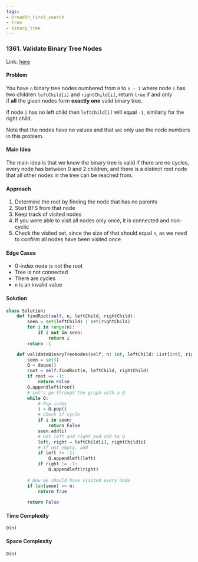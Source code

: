 ```yaml
---
tags:
- breadth_first_search
- tree
- binary_tree
---
```

### 1361. Validate Binary Tree Nodes

Link: [here](https://leetcode.com/problems/validate-binary-tree-nodes)

#### Problem
You have `n` binary tree nodes numbered from `0` to `n - 1` where node `i` has two children `leftChild[i]` and `rightChild[i]`, return `true` if and only if **all** the given nodes form **exactly one** valid binary tree.

If node `i` has no left child then `leftChild[i]` will equal `-1`, similarly for the right child.

Note that the nodes have no values and that we only use the node numbers in this problem.

#### Main Idea
The main idea is that we know the binary tree is valid if there are no cycles, every node has between 0 and 2 children, and there is a distinct root node that all other nodes in the tree can be reached from.

#### Approach
1. Determine the root by finding the node that has no parents
2. Start BFS from that node
3. Keep track of visited nodes
4. If you were able to visit all nodes only once, it is connected and non-cyclic
5. Check the visited set, since the size of that should equal `n`, as we need to confirm all nodes have been visited once

#### Edge Cases
- 0-index node is not the root
- Tree is not connected 
- There are cycles
- `n` is an invalid value

#### Solution
```python 
class Solution:
    def findRoot(self, n, leftChild, rightChild):
        seen = set(leftChild) | set(rightChild)
        for i in range(n):
            if i not in seen:
                return i
        return -1

    def validateBinaryTreeNodes(self, n: int, leftChild: List[int], rightChild: List[int]) -> bool:
        seen = set()
        Q = deque()
        root = self.findRoot(n, leftChild, rightChild)
        if root == -1:
            return False
        Q.appendleft(root)
        # Let's go through the graph with a Q
        while Q:
            # Pop index
            i = Q.pop()
            # Check if cycle 
            if i in seen:
                return False
            seen.add(i)
            # Get left and right and add to Q
            left, right = leftChild[i], rightChild[i]
            # If not empty, add
            if left != -1:
                Q.appendleft(left)
            if right != -1:
                Q.appendleft(right)
        
        # Now we should have visited every node
        if len(seen) == n:
            return True
        
        return False
```

#### Time Complexity
`O(n)`

#### Space Complexity
`O(n)`

